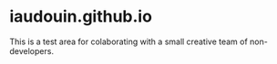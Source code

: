 # iaudouin.github.io

This is a test area for colaborating with a small creative team of non-developers. 
